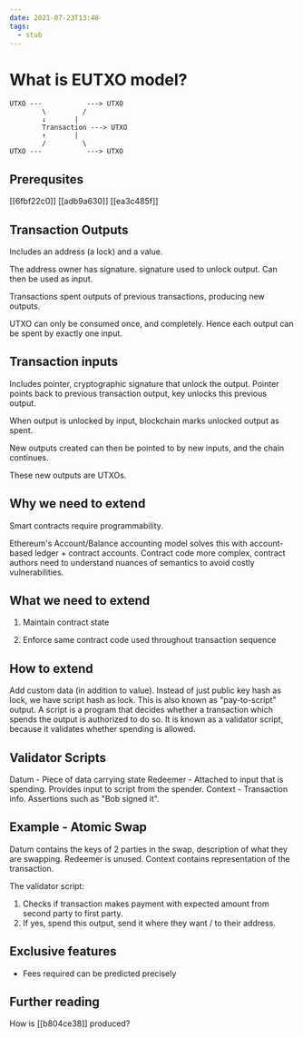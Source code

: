```yaml
---
date: 2021-07-23T13:48
tags: 
  - stub
---
```


# What is EUTXO model?

```
UTXO ---           ---> UTXO
        \         /
        ↓       | 
        Transaction ---> UTXO
        ↑       | 
        /         \
UTXO ---           ---> UTXO
```

## Prerequsites

[[6fbf22c0]]
[[adb9a630]]
[[ea3c485f]]

## Transaction Outputs

Includes an address (a lock) and a value.

The address owner has signature.
signature used to unlock output.
Can then be used as input.

Transactions spent outputs of previous transactions, producing new outputs.

UTXO can only be consumed once, and completely.
Hence each output can be spent by exactly one input.

## Transaction inputs

Includes pointer, cryptographic signature that unlock the output.
Pointer points back to previous transaction output,
key unlocks this previous output.

When output is unlocked by input, blockchain marks unlocked output as spent.

New outputs created can then be pointed to by new inputs, and the chain continues.

These new outputs are UTXOs.

## Why we need to extend

Smart contracts require programmability.

Ethereum's Account/Balance accounting model solves this with account-based ledger + contract accounts.
Contract code more complex, contract authors need to understand nuances of semantics to avoid costly vulnerabilities.

## What we need to extend

1. Maintain contract state

2. Enforce same contract code used throughout transaction sequence

## How to extend

Add custom data (in addition to value).
Instead of just public key hash as lock, we have script hash as lock.
This is also known as "pay-to-script" output.
A script is a program that decides whether a transaction which spends the output is authorized to do so.
It is known as a validator script, because it validates whether spending is allowed.

## Validator Scripts

Datum - Piece of data carrying state
Redeemer - Attached to input that is spending. Provides input to script from the spender.
Context - Transaction info. Assertions such as "Bob signed it".

## Example - Atomic Swap

Datum contains the keys of 2 parties in the swap, description of what they are swapping.
Redeemer is unused.
Context contains representation of the transaction.

The validator script:
1. Checks if transaction makes payment with expected amount from second party to first party.
2. If yes, spend this output, send it where they want / to their address.

## Exclusive features

- Fees required can be predicted precisely

## Further reading

How is [[b804ce38]] produced?
